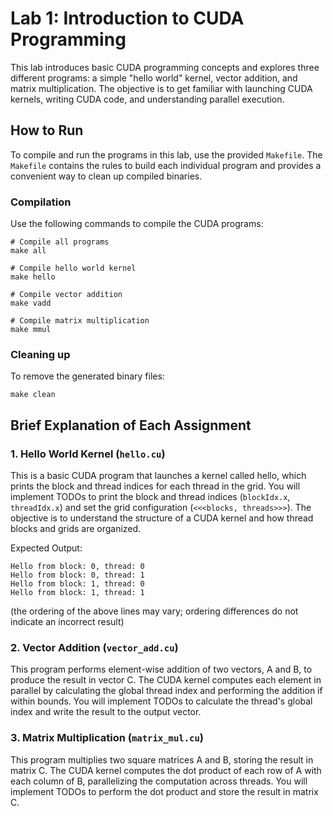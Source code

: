 # Lab 1: Introduction to CUDA Programming

This lab introduces basic CUDA programming concepts and explores three different programs: a simple "hello world" kernel, vector addition, and matrix multiplication. The objective is to get familiar with launching CUDA kernels, writing CUDA code, and understanding parallel execution.

## How to Run
To compile and run the programs in this lab, use the provided `Makefile`. The `Makefile` contains the rules to build each individual program and provides a convenient way to clean up compiled binaries.

### Compilation
Use the following commands to compile the CUDA programs:
```
# Compile all programs
make all

# Compile hello world kernel
make hello

# Compile vector addition
make vadd

# Compile matrix multiplication
make mmul
```
### Cleaning up
To remove the generated binary files:

```
make clean
```

## Brief Explanation of Each Assignment
### 1. Hello World Kernel (`hello.cu`)
This is a basic CUDA program that launches a kernel called hello, which prints the block and thread indices for each thread in the grid.
You will implement TODOs to print the block and thread indices (`blockIdx.x`, `threadIdx.x`) and set the grid configuration (`<<<blocks, threads>>>`).
The objective is to understand the structure of a CUDA kernel and how thread blocks and grids are organized.

Expected Output:
```
Hello from block: 0, thread: 0
Hello from block: 0, thread: 1
Hello from block: 1, thread: 0
Hello from block: 1, thread: 1
```
(the ordering of the above lines may vary; ordering differences do not indicate an incorrect result)

### 2. Vector Addition (`vector_add.cu`)
This program performs element-wise addition of two vectors, A and B, to produce the result in vector C.
The CUDA kernel computes each element in parallel by calculating the global thread index and performing the addition if within bounds.
You will implement TODOs to calculate the thread's global index and write the result to the output vector.

### 3. Matrix Multiplication (`matrix_mul.cu`)
This program multiplies two square matrices A and B, storing the result in matrix C.
The CUDA kernel computes the dot product of each row of A with each column of B, parallelizing the computation across threads.
You will implement TODOs to perform the dot product and store the result in matrix C.
